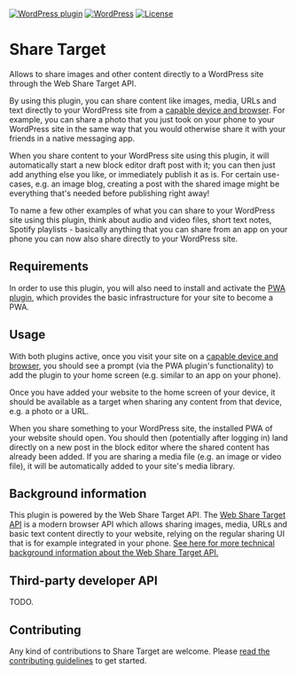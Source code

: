 [![WordPress plugin](https://img.shields.io/wordpress/plugin/v/share-target.svg?maxAge=2592000)](https://wordpress.org/plugins/share-target/)
[![WordPress](https://img.shields.io/wordpress/v/share-target.svg?maxAge=2592000)](https://wordpress.org/plugins/share-target/)
[![License](https://img.shields.io/github/license/felixarntz/wp-share-target)](https://github.com/felixarntz/wp-share-target/blob/main/LICENSE)

# Share Target

Allows to share images and other content directly to a WordPress site through the Web Share Target API.

By using this plugin, you can share content like images, media, URLs and text directly to your WordPress site from a [capable device and browser](https://caniuse.com/web-app-manifest). For example, you can share a photo that you just took on your phone to your WordPress site in the same way that you would otherwise share it with your friends in a native messaging app.

When you share content to your WordPress site using this plugin, it will automatically start a new block editor draft post with it; you can then just add anything else you like, or immediately publish it as is. For certain use-cases, e.g. an image blog, creating a post with the shared image might be everything that's needed before publishing right away!

To name a few other examples of what you can share to your WordPress site using this plugin, think about audio and video files, short text notes, Spotify playlists - basically anything that you can share from an app on your phone you can now also share directly to your WordPress site.

## Requirements

In order to use this plugin, you will also need to install and activate the [PWA plugin](https://wordpress.org/plugins/pwa/), which provides the basic infrastructure for your site to become a PWA.

## Usage

With both plugins active, once you visit your site on a [capable device and browser](https://caniuse.com/web-app-manifest), you should see a prompt (via the PWA plugin's functionality) to add the plugin to your home screen (e.g. similar to an app on your phone).

Once you have added your website to the home screen of your device, it should be available as a target when sharing any content from that device, e.g. a photo or a URL.

When you share something to your WordPress site, the installed PWA of your website should open. You should then (potentially after logging in) land directly on a new post in the block editor where the shared content has already been added. If you are sharing a media file (e.g. an image or video file), it will be automatically added to your site's media library.

## Background information

This plugin is powered by the Web Share Target API. The [Web Share Target API](https://web.dev/web-share-target/) is a modern browser API which allows sharing images, media, URLs and basic text content directly to your website, relying on the regular sharing UI that is for example integrated in your phone. [See here for more technical background information about the Web Share Target API.](https://w3c.github.io/web-share-target/)

## Third-party developer API

TODO.

## Contributing

Any kind of contributions to Share Target are welcome. Please [read the contributing guidelines](https://github.com/felix-arntz/wp-share-target/blob/main/CONTRIBUTING.md) to get started.
